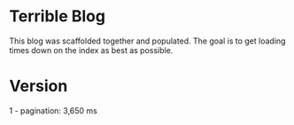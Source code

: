 # Terrible Blog

This blog was scaffolded together and populated.
The goal is to get loading times down on the index
as best as possible.

Version
=======
1 - pagination:  3,650 ms

